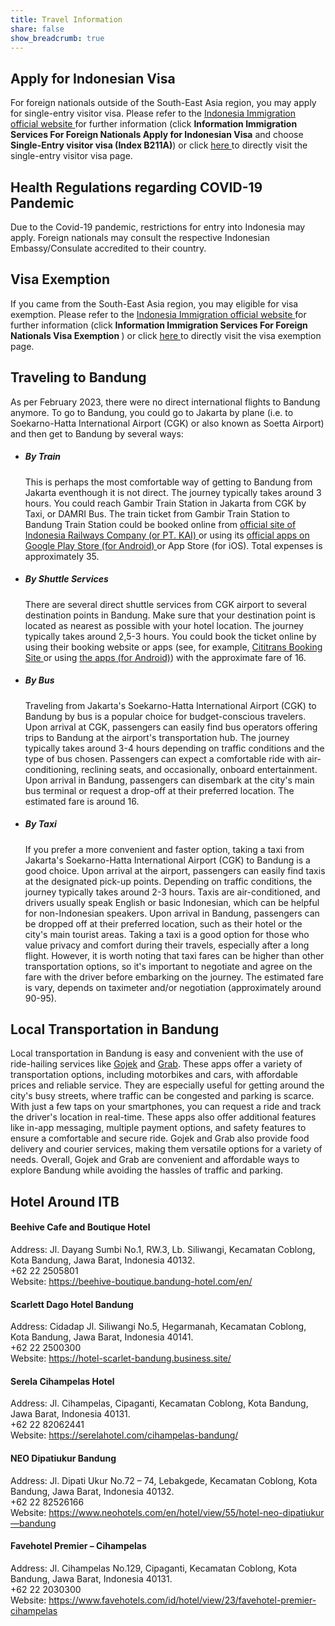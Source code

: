 ```yaml
---
title: Travel Information
share: false
show_breadcrumb: true
---
```


## Apply for Indonesian Visa

<div class="px-3">
    For foreign nationals outside of the South-East Asia region, you may apply for single-entry visitor visa. Please refer to the <a href="https://www.imigrasi.go.id/en/" target="_blank"> Indonesia Immigration official website </a> for further information (click <b>Information <i class="fa-solid fa-caret-right"></i> Immigration Services <i class="fa-solid fa-caret-right"></i> For Foreign Nationals <i class="fa-solid fa-caret-right"></i> Apply for Indonesian Visa</b> and choose <b>Single-Entry visitor visa (Index B211A)</b>) or click <a href="https://www.imigrasi.go.id/en/visa-kunjungan-satu-kali-perjalanan-b211a/" target="_blank"> here </a> to directly visit the single-entry visitor visa page.
</div>

## Health Regulations regarding COVID-19 Pandemic

<div class="px-3">
    Due to the Covid-19 pandemic, restrictions for entry into Indonesia may apply. Foreign nationals may consult the respective Indonesian Embassy/Consulate accredited to their country.
</div>

## Visa Exemption

<div class="px-3">
If you came from the South-East Asia region, you may eligible for visa exemption. Please refer to the <a href="https://www.imigrasi.go.id/en/" target="_blank"> Indonesia Immigration official website </a> for further information (click <b>Information <i class="fa-solid fa-caret-right"></i> Immigration Services <i class="fa-solid fa-caret-right"></i> For Foreign Nationals <i class="fa-solid fa-caret-right"></i> Visa Exemption </b>) or click <a href="https://www.imigrasi.go.id/en/bebas-visa-kunjungan/" target="_blank"> here </a> to directly visit the visa exemption page.
</div>

## Traveling to Bandung

<div class="px-3">
As per February 2023, there were no direct international flights to Bandung anymore. To go to Bandung, you could go to Jakarta by plane (i.e. to Soekarno-Hatta International Airport (CGK) or also known as Soetta Airport) and then get to Bandung by several ways:
<ul>
    <li>
    <h5>By Train</h5>
    <p>This is perhaps the most comfortable way of getting to Bandung from Jakarta eventhough it is not direct. The journey typically takes around 3 hours. You could reach Gambir Train Station in Jakarta from CGK by Taxi, or DAMRI Bus. The train ticket from Gambir Train Station to Bandung Train Station could be booked online from <a href="https://booking.kai.id/" target="_blank"> official site of Indonesia Railways Company (or PT. KAI) </a> or using its <a href="https://play.google.com/store/apps/details?id=com.kai.kaiticketing&hl=en" target="_blank"> official apps on Google Play Store (for Android) </a> or App Store (for iOS). Total expenses is approximately <i class="fas fa-euro-sign"></i> 35. 
    <!-- Search for "KAI Access" with the logo as shown below. <img src="/media/kaiaccess.png" width=64 height=64 style="vertical-align:middle;"> -->
    </p> 
    </li>
    <li>
    <h5>By Shuttle Services</h5>
    <p>There are several direct shuttle services from CGK airport to several destination points in Bandung. Make sure that your destination point is located as nearest as possible with your hotel location. The journey typically takes around 2,5-3 hours. You could book the ticket online by using their booking website or apps (see, for example, <a href="https://www.cititrans.co.id/book-now/" target="_blank"> Cititrans Booking Site </a> or using <a href="https://play.google.com/store/apps/details?id=air.com.cititrans.birdev02&hl=en" target="_blank"> the apps (for Android)</a>) with the approximate fare of <i class="fas fa-euro-sign"></i> 16. 
    <!-- Search for "Cititrans" with the logo as shown below. <img src="/media/cititrans.webp" width=64 height=64 style="vertical-align:middle;"> -->
    </p>
    </li>
    <li>
    <h5>By Bus</h5>
    <p>Traveling from Jakarta's Soekarno-Hatta International Airport (CGK) to Bandung by bus is a popular choice for budget-conscious travelers. Upon arrival at CGK, passengers can easily find bus operators offering trips to Bandung at the airport's transportation hub. The journey typically takes around 3-4 hours depending on traffic conditions and the type of bus chosen. Passengers can expect a comfortable ride with air-conditioning, reclining seats, and occasionally, onboard entertainment. Upon arrival in Bandung, passengers can disembark at the city's main bus terminal or request a drop-off at their preferred location. The estimated fare is around <i class="fas fa-euro-sign"></i> 16.</p>
    </li>
    <li>
    <h5>By Taxi</h5>
    <p>If you prefer a more convenient and faster option, taking a taxi from Jakarta's Soekarno-Hatta International Airport (CGK) to Bandung is a good choice. Upon arrival at the airport, passengers can easily find taxis at the designated pick-up points. Depending on traffic conditions, the journey typically takes around 2-3 hours. Taxis are air-conditioned, and drivers usually speak English or basic Indonesian, which can be helpful for non-Indonesian speakers. Upon arrival in Bandung, passengers can be dropped off at their preferred location, such as their hotel or the city's main tourist areas. Taking a taxi is a good option for those who value privacy and comfort during their travels, especially after a long flight. However, it is worth noting that taxi fares can be higher than other transportation options, so it's important to negotiate and agree on the fare with the driver before embarking on the journey. The estimated fare is vary, depends on taximeter and/or negotiation (approximately around <i class="fas fa-euro-sign"></i> 90-95).</p>
    </li>
</ul>
</div>

## Local Transportation in Bandung

<div class="px-3 pb-2">
Local transportation in Bandung is easy and convenient with the use of ride-hailing services like <a href="https://play.google.com/store/apps/details?id=com.gojek.app&hl=en" target="_blank">Gojek</a> and <a href="https://play.google.com/store/apps/details?id=com.grabtaxi.passenger&hl=en" target="_blank">Grab</a>. These apps offer a variety of transportation options, including motorbikes and cars, with affordable prices and reliable service. They are especially useful for getting around the city's busy streets, where traffic can be congested and parking is scarce. With just a few taps on your smartphones, you can request a ride and track the driver's location in real-time. These apps also offer additional features like in-app messaging, multiple payment options, and safety features to ensure a comfortable and secure ride. Gojek and Grab also provide food delivery and courier services, making them versatile options for a variety of needs. Overall, Gojek and Grab are convenient and affordable ways to explore Bandung while avoiding the hassles of traffic and parking.
</div>

## Hotel Around ITB

<div class="px-3 pb-2">
<h4> Beehive Cafe and Boutique Hotel </h4>
Address: Jl. Dayang Sumbi No.1, RW.3, Lb. Siliwangi, Kecamatan Coblong, Kota Bandung, Jawa Barat, Indonesia 40132. <br>
<i class="fa-solid fa-phone"></i> +62 22 2505801 <br>
Website: <a href="https://beehive-boutique.bandung-hotel.com/en/" target="_blank"> https://beehive-boutique.bandung-hotel.com/en/</a>
</div>

<div class="px-3 pb-2">
<h4>Scarlett Dago Hotel Bandung</h4>
Address: Cidadap Jl. Siliwangi No.5, Hegarmanah, Kecamatan Coblong, Kota Bandung, Jawa Barat, Indonesia 40141. <br>
<i class="fa-solid fa-phone"></i> +62 22 2500300 <br>
Website: <a href="https://hotel-scarlet-bandung.business.site/" target="_blank"> https://hotel-scarlet-bandung.business.site/ </a>
</div>

<div class="px-3 pb-2">
<h4>Serela Cihampelas Hotel</h4>
Address: Jl. Cihampelas, Cipaganti, Kecamatan Coblong, Kota Bandung, Jawa Barat, Indonesia 40131. <br>
<i class="fa-solid fa-phone"></i> +62 22 82062441 <br>
Website: <a href="https://serelahotel.com/cihampelas-bandung/" target="_blank"> https://serelahotel.com/cihampelas-bandung/ </a>
</div>

<div class="px-3 pb-2">
<h4>NEO Dipatiukur Bandung</h4>
Address: Jl. Dipati Ukur No.72 – 74, Lebakgede, Kecamatan Coblong, Kota Bandung, Jawa Barat, Indonesia 40132. <br>
<i class="fa-solid fa-phone"></i> +62 22 82526166 <br>
Website: <a href="https://www.neohotels.com/en/hotel/view/55/hotel-neo-dipatiukur—bandung" target="_blank"> https://www.neohotels.com/en/hotel/view/55/hotel-neo-dipatiukur—bandung </a>
</div>

<div class="px-3 pb-2">
<h4>Favehotel Premier – Cihampelas</h4>
Address: Jl. Cihampelas No.129, Cipaganti, Kecamatan Coblong, Kota Bandung, Jawa Barat, Indonesia 40131. <br>
<i class="fa-solid fa-phone"></i> +62 22 2030300 <br>
Website: <a href="https://www.favehotels.com/id/hotel/view/23/favehotel-premier-cihampelas" target="_blank"> https://www.favehotels.com/id/hotel/view/23/favehotel-premier-cihampelas </a>
</div>